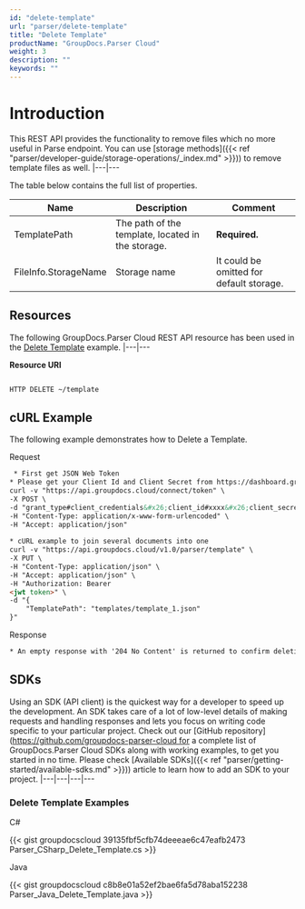 ```yaml
---
id: "delete-template"
url: "parser/delete-template"
title: "Delete Template"
productName: "GroupDocs.Parser Cloud"
weight: 3
description: ""
keywords: ""
---
```







# Introduction #

This REST API provides the functionality to remove files which no more useful in Parse endpoint. You can use [storage methods]({{< ref "parser/developer-guide/storage-operations/_index.md" >}})) to remove template files as well.
|---|---

The table below contains the full list of properties.

 

|Name|Description|Comment
|---|---|---
|TemplatePath|The path of the template, located in the storage.|**Required.**
|FileInfo.StorageName|Storage name|It could be omitted for default storage.


## Resources ##

The following GroupDocs.Parser Cloud REST API resource has been used in the [Delete Template](https://apireference.groupdocs.cloud/parser/#/Template/DeleteTemplate) example.
|---|---

**Resource URI**

```html 

HTTP DELETE ~/template

 ```

## cURL Example ##

The following example demonstrates how to Delete a Template.





 Request

```html 
 * First get JSON Web Token
* Please get your Client Id and Client Secret from https://dashboard.groupdocs.cloud/applications. Kindly place Client Id in "client_id" and Client Secret in "client_secret" argument.
curl -v "https://api.groupdocs.cloud/connect/token" \
-X POST \
-d "grant_type#client_credentials&#x26;client_id#xxxx&#x26;client_secret#xxxx" \
-H "Content-Type: application/x-www-form-urlencoded" \
-H "Accept: application/json"
  
* cURL example to join several documents into one
curl -v "https://api.groupdocs.cloud/v1.0/parser/template" \
-X PUT \
-H "Content-Type: application/json" \
-H "Accept: application/json" \
-H "Authorization: Bearer 
<jwt token>" \
-d "{
    "TemplatePath": "templates/template_1.json"
}"
 ```




 Response

```html 
* An empty response with '204 No Content' is returned to confirm deletion.
 ```






## SDKs ##

Using an SDK (API client) is the quickest way for a developer to speed up the development. An SDK takes care of a lot of low-level details of making requests and handling responses and lets you focus on writing code specific to your particular project. Check out our [GitHub repository](https://github.com/groupdocs-parser-cloud for a complete list of GroupDocs.Parser Cloud SDKs along with working examples, to get you started in no time. Please check [Available SDKs]({{< ref "parser/getting-started/available-sdks.md" >}})) article to learn how to add an SDK to your project.
|---|---|---|---

### Delete Template Examples ###





 C#




{{< gist groupdocscloud 39135fbf5cfb74deeeae6c47eafb2473 Parser_CSharp_Delete_Template.cs >}}







 Java




{{< gist groupdocscloud c8b8e01a52ef2bae6fa5d78aba152238 Parser_Java_Delete_Template.java >}}







